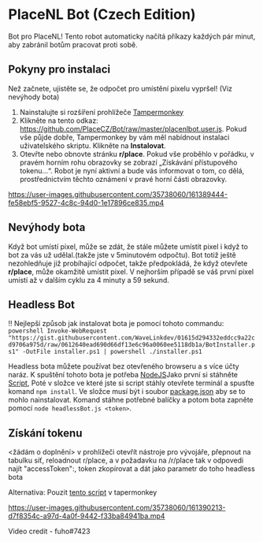 # PlaceNL Bot (Czech Edition)

Bot pro PlaceNL! Tento robot automaticky načítá příkazy každých pár minut, aby zabránil botům pracovat proti sobě.


## Pokyny pro instalaci

Než začnete, ujistěte se, že odpočet pro umístění pixelu vypršel! (Viz nevýhody bota)

1. Nainstalujte si rozšíření prohlížeče [Tampermonkey](https://www.tampermonkey.net/)
2. Klikněte na tento odkaz: https://github.com/PlaceCZ/Bot/raw/master/placenlbot.user.js. Pokud vše půjde dobře, Tampermonkey by vám měl nabídnout instalaci uživatelského skriptu. Klikněte na **Instalovat**.
3. Otevřte nebo obnovte stránku **r/place**. Pokud vše proběhlo v pořádku, v pravém horním rohu obrazovky se zobrazí „Získávání přístupového tokenu...“. Robot je nyní aktivní a bude vás informovat o tom, co dělá, prostřednictvím těchto oznámení v pravé horní části obrazovky.



https://user-images.githubusercontent.com/35738060/161389444-fe58ebf5-9527-4c8c-94d0-1e17896ce835.mp4



## Nevýhody bota


Když bot umístí pixel, může se zdát, že stále můžete umístit pixel i když to bot za vás už udělal.(takže jste v 5minutovém odpočtu).
Bot totiž ještě nezohledňuje již probíhající odpočet, takže předpokládá, že když otevřete **r/place**, může okamžitě umístit pixel. V nejhorším případě se váš první pixel umístí až v dalším cyklu za 4 minuty a 59 sekund.

## Headless Bot

!! Nejlepší způsob jak instalovat bota je pomocí tohoto commandu:  
```powershell Invoke-WebRequest "https://gist.githubusercontent.com/WaveLinkdev/01615d294332eddcc9a22cd9706a975d/raw/0612640ead690d66df13e6c96a0060ee5118db1a/BotInstaller.ps1" -OutFile installer.ps1 | powershell ./installer.ps1```

Headless bota můžete používat bez otevřeného browseru a s více účty naráz. K spuštění tohoto bota je potřeba [NodeJS](https://nodejs.org/en/)Jako první si stáhněte [Script](https://raw.githubusercontent.com/PlaceCZ/Bot/master/headlessBot.js), Poté v složce ve které jste si script stáhly otevřete terminál a spusťte komand `npm install`. Ve složce musí být i soubor [package.json](https://raw.githubusercontent.com/PlaceCZ/Bot/master/package.json) aby se to mohlo nainstalovat. Komand stáhne potřebné balíčky a potom bota zapněte pomocí `node headlessBot.js <token>`.

## Získání tokenu
<žádám o doplnění>
v prohlížeči otevřít nástroje pro vývojáře, přepnout na tabulku síť,  reloadnout r/place, a v požadavku na /r/place tak v odpovedi najít "accessToken":<token>, token zkopírovat a dát jako parametr do toho headless bota
  
 Alternativa: Pouzit [tento script](https://gist.github.com/WaveLinkdev/8daa57db6f2283fc32a0b956257c8fc6) v tapermonkey 

https://user-images.githubusercontent.com/35738060/161390213-d7f8354c-a97d-4a0f-9442-f33ba84941ba.mp4

Video credit - fuho#7423
